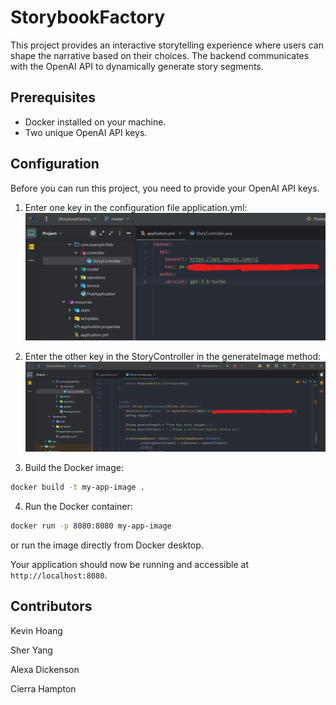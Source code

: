 # StorybookFactory

This project provides an interactive storytelling experience where users can shape the narrative based on their choices. The backend communicates with the OpenAI API to dynamically generate story segments.

## Prerequisites

- Docker installed on your machine.
- Two unique OpenAI API keys.

## Configuration

Before you can run this project, you need to provide your OpenAI API keys.

1. Enter one key in the configuration file application.yml:
![Screenshot](images/instructionsReadme.png)

2. Enter the other key in the StoryController in the generateImage method:
![Screenshot](images/instructionsReadme2.png)

3. Build the Docker image:

```bash
docker build -t my-app-image .
```

4. Run the Docker container:

```bash
docker run -p 8080:8080 my-app-image
```
or run the image directly from Docker desktop.

Your application should now be running and accessible at `http://localhost:8080`.

## Contributors

Kevin Hoang

Sher Yang

Alexa Dickenson

Cierra Hampton
